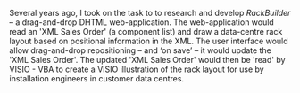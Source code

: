 Several years ago, I took on the task to to research and develop *RackBuilder*
– a drag-and-drop DHTML web-application.
The web-application would read an 'XML Sales Order' (a component list) and draw
a data-centre rack layout based on positional information in the XML. 
The user interface would allow drag-and-drop repositioning – and ‘on save’ – 
it would update the 'XML Sales Order'.
The updated 'XML Sales Order' would then be 'read' by VISIO - VBA to create a
VISIO illustration of the rack layout for use by installation engineers in
customer data centres.
